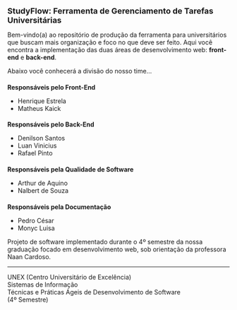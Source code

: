 <h1 style="font-size: 18px">StudyFlow: Ferramenta de Gerenciamento de Tarefas Universitárias</h1>

<p>Bem-vindo(a) ao repositório de produção da ferramenta para universitários que buscam mais organização e foco no que deve ser feito. Aqui você encontra a implementação das duas áreas de desenvolvimento web: <b>front-end</b> e <b>back-end</b>.</p>

<p>Abaixo você conhecerá a divisão do nosso time...</p>

<h2 style="font-size: 14px;">Responsáveis pelo Front-End</h2>
<ul>
    <li>Henrique Estrela</li>
    <li>Matheus Kaick</li>
</ul>

<h2 style="font-size: 14px;">Responsáveis pelo Back-End</h2>
<ul>
    <li>Denilson Santos</li>
    <li>Luan Vinicius</li>
    <li>Rafael Pinto</li>
</ul>

<h2 style="font-size: 14px;">Responsáveis pela Qualidade de Software</h2>
<ul>
    <li>Arthur de Aquino</li>
    <li>Nalbert de Souza</li>
</ul>

<h2 style="font-size: 14px;">Responsáveis pela Documentação</h2>
<ul>
    <li>Pedro César</li>
    <li>Monyc Luisa</li>
</ul>

<p>Projeto de software implementado durante o 4º semestre da nossa graduação focado em desenvolvimento web, sob orientação da professora Naan Cardoso.

<hr>
<p>
    UNEX (Centro Universitário de Excelência)<br>
    Sistemas de Informação<br>
    Técnicas e Práticas Ágeis de Desenvolvimento de Software<br>
    (4º Semestre)
</p>
